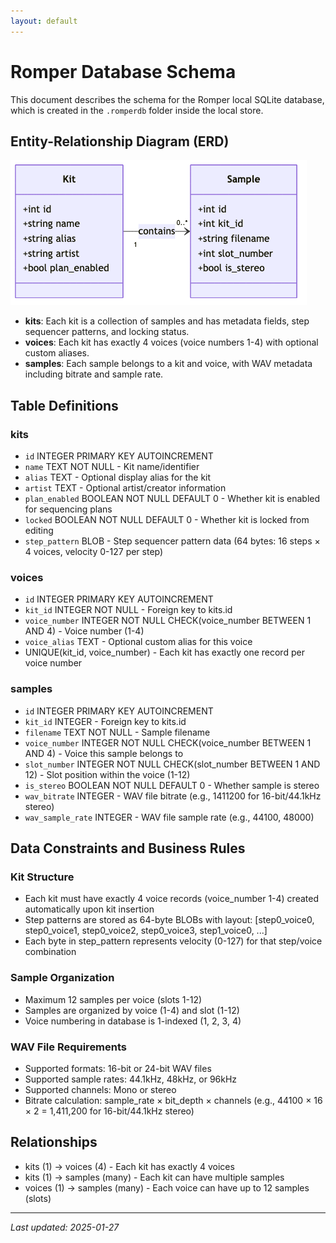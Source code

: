 ```yaml
---
layout: default
---
```


# Romper Database Schema

This document describes the schema for the Romper local SQLite database, which is created in the `.romperdb` folder inside the local store.

## Entity-Relationship Diagram (ERD)

![Romper DB ERD](./romper-db-erd.png)

- **kits**: Each kit is a collection of samples and has metadata fields, step sequencer patterns, and locking status.
- **voices**: Each kit has exactly 4 voices (voice numbers 1-4) with optional custom aliases.
- **samples**: Each sample belongs to a kit and voice, with WAV metadata including bitrate and sample rate.

## Table Definitions

### kits
- `id` INTEGER PRIMARY KEY AUTOINCREMENT
- `name` TEXT NOT NULL - Kit name/identifier
- `alias` TEXT - Optional display alias for the kit
- `artist` TEXT - Optional artist/creator information
- `plan_enabled` BOOLEAN NOT NULL DEFAULT 0 - Whether kit is enabled for sequencing plans
- `locked` BOOLEAN NOT NULL DEFAULT 0 - Whether kit is locked from editing
- `step_pattern` BLOB - Step sequencer pattern data (64 bytes: 16 steps × 4 voices, velocity 0-127 per step)

### voices
- `id` INTEGER PRIMARY KEY AUTOINCREMENT
- `kit_id` INTEGER NOT NULL - Foreign key to kits.id
- `voice_number` INTEGER NOT NULL CHECK(voice_number BETWEEN 1 AND 4) - Voice number (1-4)
- `voice_alias` TEXT - Optional custom alias for this voice
- UNIQUE(kit_id, voice_number) - Each kit has exactly one record per voice number

### samples
- `id` INTEGER PRIMARY KEY AUTOINCREMENT
- `kit_id` INTEGER - Foreign key to kits.id
- `filename` TEXT NOT NULL - Sample filename
- `voice_number` INTEGER NOT NULL CHECK(voice_number BETWEEN 1 AND 4) - Voice this sample belongs to
- `slot_number` INTEGER NOT NULL CHECK(slot_number BETWEEN 1 AND 12) - Slot position within the voice (1-12)
- `is_stereo` BOOLEAN NOT NULL DEFAULT 0 - Whether sample is stereo
- `wav_bitrate` INTEGER - WAV file bitrate (e.g., 1411200 for 16-bit/44.1kHz stereo)
- `wav_sample_rate` INTEGER - WAV file sample rate (e.g., 44100, 48000)

## Data Constraints and Business Rules

### Kit Structure
- Each kit must have exactly 4 voice records (voice_number 1-4) created automatically upon kit insertion
- Step patterns are stored as 64-byte BLOBs with layout: [step0_voice0, step0_voice1, step0_voice2, step0_voice3, step1_voice0, ...]
- Each byte in step_pattern represents velocity (0-127) for that step/voice combination

### Sample Organization
- Maximum 12 samples per voice (slots 1-12)
- Samples are organized by voice (1-4) and slot (1-12)
- Voice numbering in database is 1-indexed (1, 2, 3, 4)

### WAV File Requirements
- Supported formats: 16-bit or 24-bit WAV files
- Supported sample rates: 44.1kHz, 48kHz, or 96kHz
- Supported channels: Mono or stereo
- Bitrate calculation: sample_rate × bit_depth × channels (e.g., 44100 × 16 × 2 = 1,411,200 for 16-bit/44.1kHz stereo)

## Relationships
- kits (1) → voices (4) - Each kit has exactly 4 voices
- kits (1) → samples (many) - Each kit can have multiple samples
- voices (1) → samples (many) - Each voice can have up to 12 samples (slots)

---

_Last updated: 2025-01-27_

<!-- Schema and diagrams confirmed up to date with electron/main/db/romperDbCore.ts as of 2025-01-27 -->
